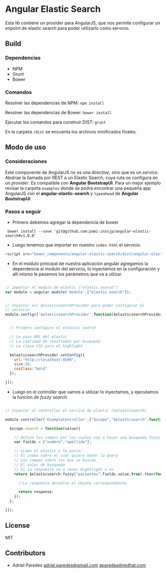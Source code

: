 # Angular Elastic Search

Esta lib contiene un provider para AngularJS, que nos permite configurar un enpoint de elastic search para poder utilizarlo como servicio.


## Build

### Dependencias

* NPM
* Grunt
* Bower

### Comandos

Resolver las dependencias de NPM:
`npm install`

Resolver las dependencias de Bower:
`bower install`

Ejecutar los comandos para construir DIST:
`grunt`

En la carpeta `/dist` se encuenta los archivos minificados finales.

## Modo de uso

### Consideraciones

Este componente de AngularJS no es una _directive_, sino que es un _service_. Abstrae la llamada por REST a un Elastic Search, cuya ruta se configura en un _provider_. Es compatible con **Angular BootstrapUI**. Para un mejor ejemplo revisar la carpeta `examples` donde se podrá encontrar una pequeña app AngularJS con el **angular-elastic-search** y `typeahead` de **Angular BootstrapUI**

### Pasos a seguir

* Primero debemos agregar la dependencia de bower

` bower install --save 'git@github.com:pami-inssjp/angular-elastic-search#v1.0.0'`

* Luego tenemos que importar en nuestro `index.html` el servicio.

```javascript
<script src="bower_components/angular-elastic-search/dist/angular-elastic-search.min.js" charset="utf-8"></script>
```

* En el módulo principal de nuestra aplicación angular agregamos la dependencia al modulo del servicio, lo inyectamos en la configuración y allí mismo le pasamos los parámetros que va a utlizar.

```javascript

// Importar el modulo de elastic ("elastic.search")
var module = angular.module('module',["elastic.search"]);


// Inyectar esl $elasticsearchProvider para poder configurar el
// servicio
module.config(['$elasticsearchProvider',function($elasticsearchProvider){


  // Primero configuro el estastic search

  // Le paso URL del elastic
  // La cantidad de resultados por busqueda
  // La clase CSS para el highlight

  $elasticsearchProvider.setConfig({
    url:"http://localhost:9200",
    size:20,
    cssClass:"bold"
  });

}]);
```
* Luego en el controller que vamos a utilizar lo inyectamos, y ejecutamos la funcion de _fuzzy search_.


```javascript

// Inyectar al controller el service de elastic ($elasticsearch)

module.controller('ExampleController',["$scope","$elasticsearch",function($scope,$elasticsearch){

  $scope.search = function(value){

    // Defino los campos por los cuales voy a hacer una busqueda fuzzy
    var fields = ["nombre","apellido"];

    // LLamo al elastic y le envio:
    // El index sobre el cual quiero hacer la query
    // Los campos sobre los que se buscan
    // El valor de busqueda
    // Si la respuesta va a tener hightlight o no
    return $elasticsearch.fuzzy("pacientes",fields,value,true).then(function(response){

      //La respuesta devuelve el objeto correspondiente

      return response;
    });
  };

}]);

```

## License

MIT

## Contributors
* Adriel Paredes <adriel.paredes@gmail.com> <aparedes@redhat.com>
